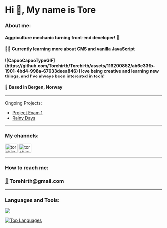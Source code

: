 <h1 align="left">Hi 👋, My name is Tore</h1>

<h3 align="left">About me:</h3>
<h4 align="left">Aggriculture mechanic turning front-end developer! 🚀</h4>
<h4 align="left">🧑‍💻 Currently learning more about CMS and vanilla JavaScript</h4>
<h4 align="left">![CapooCapooTypeGIF](https://github.com/Torehirth/Torehirth/assets/116200852/ab6e33fb-1901-4bd4-998a-67633deea846)
 I love being creative and learning new things, and I've always been interested in tech!</h4>
<h4 align="left">📍 Based in Bergen, Norway</h4>

---

Ongoing Projects:

 - [Project Exam 1](https://github.com/Noroff-FEU-Assignments/project-exam-1-Torehirth)
 - [Rainy Days](https://github.com/Torehirth/Rainy-Days)

---

<h3 align="left">My channels:</h3>
<p align="left">
<a href="https://linkedin.com/in/torehirth" target="blank"><img align="center" src="https://raw.githubusercontent.com/rahuldkjain/github-profile-readme-generator/master/src/images/icons/Social/linked-in-alt.svg" alt="torehirth" height="30" width="40" /></a>
<a href="https://instagram.com/torehirth" target="blank"><img align="center" src="https://raw.githubusercontent.com/rahuldkjain/github-profile-readme-generator/master/src/images/icons/Social/instagram.svg" alt="torehirth" height="30" width="40" /></a>
</p>

---

<h3 align="left">How to reach me:</h3>
<h3 align="left"><a href="mailto:torehirth@gmail.com">📧</a> Torehirth@gmail.com</h3>

---

<h3 align="left">Languages and Tools:</h3>

<p align="left">
  <a href="https://linkedin.com/in/torehirth">
    <img src="https://skillicons.dev/icons?i=figma,git,github,vscode,html,css,javascript,wordpress" />
  </a>
</p>

<a href="https://github.com/torehirth" align="left"><img src="https://github-readme-stats.vercel.app/api/top-langs/?username=torehirth&langs_count=10&title_color=e6edf3&text_color=e6edf3&icon_color=e6edf3&bg_color=0d1117&hide_border=false&border_color=30363d&locale=en&custom_title=Most%20%used" alt="Top Languages" /></a>



